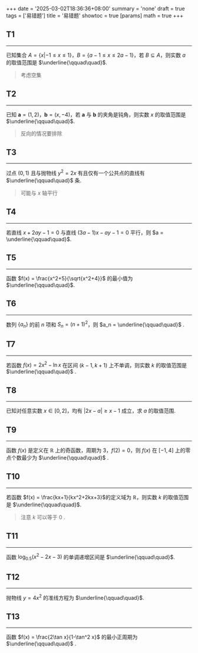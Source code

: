 +++
date = '2025-03-02T18:36:36+08:00'
summary = 'none'
draft = true
tags = ['易错题']
title = '易错题'
showtoc = true
[params]
    math = true
+++

## T1
------

已知集合 $A = \{x|-1\leq x\leq 1\}$，$B = \{a-1 \leq x \leq 2a-1\}$，若 $B\subseteq A$，则实数 $a$ 的取值范围是 $\underline{\qquad\quad}$.    

> 考虑空集


## T2
-------
已知 $\boldsymbol{a} = (1,2)$，$\boldsymbol{b} = (x,-4)$，若 $\boldsymbol{a}$ 与 $\boldsymbol{b}$ 的夹角是钝角，则实数 $x$ 的取值范围是 $\underline{\qquad\quad}$.    

> 反向的情况要排除


## T3
-------
过点 $(0,1)$ 且与抛物线 $y^2 = 2x$ 有且仅有一个公共点的直线有 $\underline{\qquad\quad}$ 条.    

> 可能与 $x$ 轴平行

## T4
-------
若直线 $x + 2ay - 1 = 0$ 与直线 $(3a-1)x - ay - 1 = 0$ 平行，则 $a = \underline{\qquad\quad}$.     

## T5
-----
函数 $f(x) = \frac{x^2+5}{\sqrt{x^2+4}}$ 的最小值为 $\underline{\qquad\quad}$.   

## T6
----
数列 $\{a_n\}$ 的前 $n$ 项和 $S_n = (n+1)^2$，则 $a_n = \underline{\qquad\quad}$ .   

## T7
------
若函数 $f(x) = 2x^2 - \ln x$ 在区间 $(k-1,k+1)$ 上不单调，则实数 $k$ 的取值范围是 $\underline{\qquad\quad}$ .    

## T8
-----
已知对任意实数 $x\in[0,2]$，均有 $|2x-a|\geq x - 1$ 成立，求 $a$ 的取值范围.   

## T9
------
函数 $f(x)$ 是定义在 $\mathbb{R}$  上的奇函数，周期为 $3$，$f(2)=0$，则 $f(x)$ 在 $[-1,4]$ 上的零点个数最少为 $\underline{\qquad\quad}$ .    

## T10
---
若函数 $f(x) = \frac{kx+1}{kx^2+2kx+3}$的定义域为 $\mathbb{R}$，则实数 $k$ 的取值范围是 $\underline{\qquad\quad}$.  

> 注意 $k$ 可以等于 $0$ .   


## T11
--------
函数 $\log_{0.5}(x^2-2x-3)$ 的单调递增区间是 $\underline{\qquad\quad}$.    

## T12
-----
抛物线 $y = 4x^2$ 的准线方程为 $\underline{\qquad\quad}$.    


## T13
------
函数 $f(x) = \frac{2\tan x}{1-\tan^2 x}$ 的最小正周期为 $\underline{\qquad\quad}$ .    

